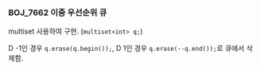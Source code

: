 ### BOJ_7662 이중 우선순위 큐

multiset 사용하여 구현. (`multiset<int> q;`)

D -1인 경우 `q.erase(q.begin());`, D 1인 경우 `q.erase(--q.end());`로 큐에서 삭제함.



